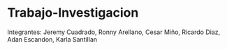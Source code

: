 # Trabajo-Investigacion
Integrantes: Jeremy Cuadrado, Ronny Arellano, Cesar Miño, Ricardo Diaz, Adan Escandon, Karla Santillan
